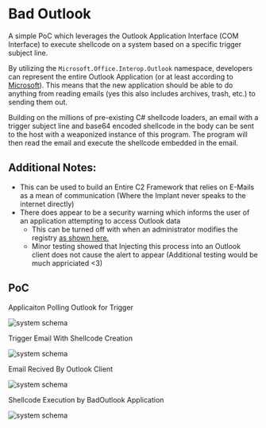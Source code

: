 # Bad Outlook

A simple PoC which leverages the Outlook Application Interface (COM Interface) to execute shellcode on a system based on a specific trigger subject line. 

By utilizing the `Microsoft.Office.Interop.Outlook` namespace, developers can represent the entire Outlook Application (or at least according to [Microsoft](https://docs.microsoft.com/en-us/dotnet/api/microsoft.office.interop.outlook.application?view=outlook-pia)). This means that the new application should  be able to do anything from reading emails (yes this also includes archives, trash, etc.) to sending them out.

Building on the millions of pre-existing C# shellcode loaders, an email with a trigger subject line and base64 encoded shellcode in the body can be sent to the host with a weaponized instance of this program. The program will then read the  email and execute the shellcode embedded in the email. 

## Additional Notes:
- This can be used to build an Entire C2 Framework that relies on E-Mails as a mean of communication (Where the Implant never speaks to the internet directly)
- There does appear to be a security warning which informs the user of an application attempting to access Outlook data
    - This can be turned off with when an administrator modifies the registry [as shown here.](https://docs.microsoft.com/en-us/outlook/troubleshoot/security/a-program-is-trying-to-send-an-email-message-on-your-behalf)
    - Minor testing showed that Injecting this process into an Outlook client does not cause the alert to appear (Additional testing would be much appriciated <3)

## PoC

Applicaiton Polling Outlook for Trigger

![system schema](https://github.com/S4R1N/BadOutlook/blob/master/PoC/Checks.png)

Trigger Email With Shellcode Creation

![system schema](https://github.com/S4R1N/BadOutlook/blob/master/PoC/EmailGeneration.png)

Email Recived By Outlook Client

![system schema](https://github.com/S4R1N/BadOutlook/blob/master/PoC/EmailReceived.png)

Shellcode Execution by BadOutlook Application

![system schema](https://github.com/S4R1N/BadOutlook/blob/master/PoC/Trigger.png)

